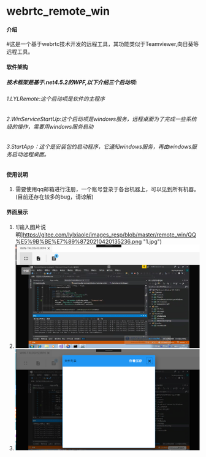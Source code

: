 #  **webrtc_remote_win** 

#### 介绍 
 #这是一个基于webrtc技术开发的远程工具，其功能类似于Teamviewer,向日葵等远程工具。

#### 软件架构
##### 技术框架是基于.net4.5.2的WPF,以下介绍三个启动项:
###### 1.LYLRemote:这个启动项是软件的主程序
###### 2.WinServiceStartUp:这个启动项是windows服务，远程桌面为了完成一些系统级的操作，需要用windows服务启动
###### 3.StartApp：这个是安装包的启动程序，它通知windows服务，再由windows服务启动远程桌面。

#### 使用说明
1.  需要使用qq邮箱进行注册，一个账号登录于各台机器上，可以见到所有机器。(目前还存在较多的bug，请谅解)

#### 界面展示

1.  ![输入图片说明]https://gitee.com/lylxiaole/images_resp/blob/master/remote_win/QQ%E5%9B%BE%E7%89%8720210420135236.png "1.jpg")
2.  ![输入图片说明](https://github.com/lylxiaole/projectImgs/blob/master/remoteWin/2.jpg "2.jpg")
3.  ![输入图片说明](https://github.com/lylxiaole/projectImgs/blob/master/remoteWin/3.jpg "3.jpg")


 
